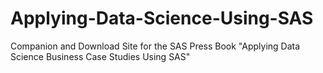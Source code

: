 # Applying-Data-Science-Using-SAS
Companion and Download Site for the SAS Press Book "Applying Data Science Business Case Studies Using SAS"
